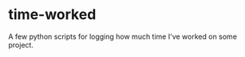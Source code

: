 time-worked
===========

A few python scripts for logging how much time I've worked on some project.